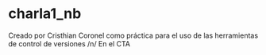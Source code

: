 # charla1_nb
Creado por Cristhian Coronel como práctica para el uso de las herramientas de control de versiones
/n/ En el CTA
